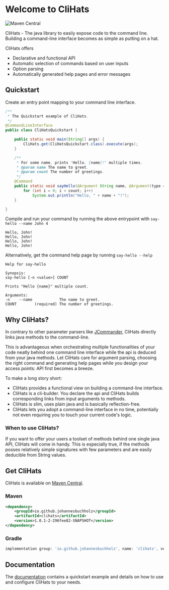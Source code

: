 # Welcome to CliHats

![Maven Central](https://img.shields.io/maven-central/v/io.github.johannesbuchholz/clihats)

<!-- tag::readme-intro[] -->
CliHats - The java library to easily expose code to the command line. Building a command-line interface becomes as simple as putting on a hat.
<!--  end::readme-intro[] -->

CliHats offers
<!-- tag::readme-offers[] -->
- Declarative and functional API
- Automatic selection of commands based on user inputs
- Option parsing
- Automatically generated help pages and error messages
<!-- end::readme-offers[] -->

## Quickstart
Create an entry point mapping to your command line interface.
```java
/**
 * The Quickstart example of CliHats.
 */
@CommandLineInterface
public class CliHatsQuickstart {

    public static void main(String[] args) {
        CliHats.get(CliHatsQuickstart.class).execute(args);
    }

    /**
     * For some name, prints "Hello, {name}!" multiple times.
     * @param name The name to greet.
     * @param count The number of greetings.
     */
    @Command
    public static void sayHello(@Argument String name, @Argument(type = Argument.Type.OPERAND, necessity = Argument.Necessity.REQUIRED) Integer count) {
        for (int i = 0; i < count; i++)
            System.out.println("Hello, " + name + "!");
    }

}
```

Compile and run your command by running the above entrypoint with `say-hello --name John 4`
```
Hello, John!
Hello, John!
Hello, John!
Hello, John!
```

Alternatively, get the command help page by running `say-hello --help`
```
Help for say-hello                                                              

Synopsis:
say-hello [-n <value>] COUNT

Prints "Hello {name}" multiple count.                                           

Arguments:                                                                      
-n    --name            The name to greet.      
COUNT        (required) The number of greetings.
```

## Why CliHats?

In contrary to other parameter parsers like [JCommander](https://github.com/cbeust/jcommander), CliHats directly links java methods to the command-line.

This is advantageous when orchestrating multiple functionalities of your code neatly behind one command line interface while the api is deduced from your java methods.
Let CliHats care for argument parsing, choosing the right command and generating help pages while you design your access points: API first becomes a breeze.

To make a long story short:
- CliHats provides a functional view on building a command-line interface.
- CliHats is a cli-builder. You declare the api and CliHats builds corresponding links from input arguments to methods.
- CliHats is slim, uses plain java and is basically reflection-free.
- CliHats lets you adopt a command-line interface in no time, potentially not even requiring you to touch your current code's logic.

### When to use CliHats?
If you want to offer your users a toolset of methods behind one single java API, CliHats will come in handy. 
This is especially true, if the methods posses relatively simple signatures with few parameters and are easily deducible from String values.

## Get CliHats
CliHats is available on [Maven Central](https://mvnrepository.com/artifact/io.github.johannesbuchholz/clihats).

### Maven
```xml
<dependency>
    <groupId>io.github.johannesbuchholz</groupId>
    <artifactId>clihats</artifactId>
    <version>1.0.1-2-296fee82-SNAPSHOT</version>
</dependency>
```

### Gradle
```groovy
implementation group: 'io.github.johannesbuchholz', name: 'clihats', version: '1.0.1-2-296fee82-SNAPSHOT'
```

## Documentation
The [documentation](https://johannesbuchholz.github.io/clihats/doc.html) contains a quickstart example and details on how to use and configure CliHats to your needs. 